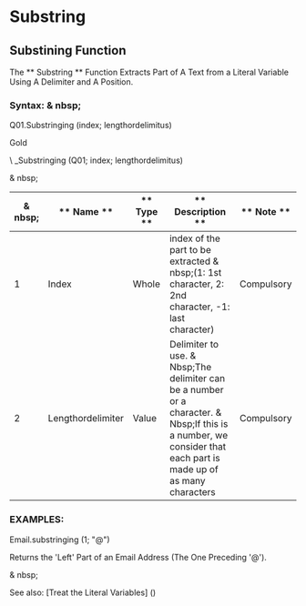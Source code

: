 # Substring

## Substining Function

The ** Substring ** Function Extracts Part of A Text from a Literal Variable Using A Delimiter and A Position.

### Syntax: & nbsp;

Q01.Substringing (index; lengthordelimitus)

Gold

\ _Substringing (Q01; index; lengthordelimitus)

& nbsp;

|& nbsp;|** Name ** |** Type ** |** Description ** |** Note ** |
|--- |--- |--- |--- |--- |
|&#49;|Index |Whole |index of the part to be extracted & nbsp;(1: 1st character, 2: 2nd character, -1: last character) |Compulsory |
|&#50;|Lengthordelimiter |Value |Delimiter to use. & Nbsp;The delimiter can be a number or a character. & Nbsp;If this is a number, we consider that each part is made up of as many characters |Compulsory |

### EXAMPLES:

Email.substringing (1; "@")

Returns the 'Left' Part of an Email Address (The One Preceding '@').

& nbsp;

See also: [Treat the Literal Variables] (<Trellious Little Little.md>)